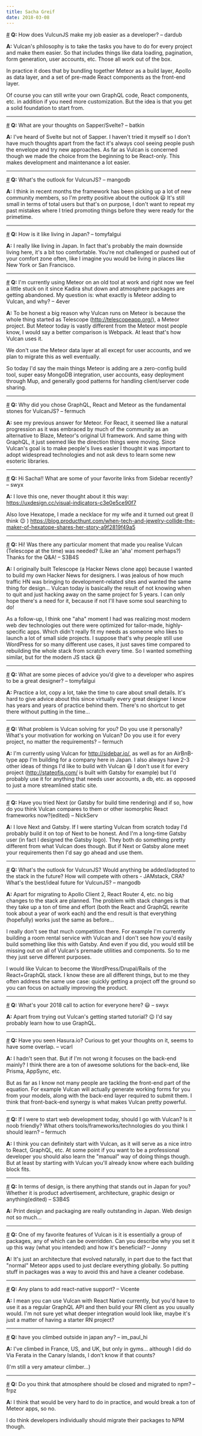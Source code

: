 ```yaml
---
title: Sacha Greif
date: 2018-03-08
---
```


<a name="vulcunjs-make-job-easier-developer" href="#vulcunjs-make-job-easier-developer">#</a> **Q:** How does VulcunJS make my job easier as a developer? – dardub

**A:** Vulcan's philosophy is to take the tasks you have to do for every project and make them easier. So that includes things like data loading, pagination, form generation, user accounts, etc. Those all work out of the box.

In practice it does that by bundling together Meteor as a build layer, Apollo as data layer, and a set of pre-made React components as the front-end layer.

Of course you can still write your own GraphQL code, React components, etc. in addition if you need more customization. But the idea is that you get a solid foundation to start from.

---

<a name="thoughts-sappersvelte-batkin" href="#thoughts-sappersvelte-batkin">#</a> **Q:** What are your thoughts on Sapper/Svelte? – batkin

**A:** I've heard of Svelte but not of Sapper. I haven't tried it myself so I don't have much thoughts apart from the fact it's always cool seeing people push the envelope and try new approaches. As far as Vulcan is concerned though we made the choice from the beginning to be React-only. This makes development and maintenance a lot easier.

---

<a name="whats-outlook-vulcunjs-mangodb" href="#whats-outlook-vulcunjs-mangodb">#</a> **Q:** What's the outlook for VulcunJS? – mangodb

**A:** I think in recent months the framework has been picking up a lot of new community members, so I'm pretty positive about the outlook :smiley: It's still small in terms of total users but that's on purpose, I don't want to repeat my past mistakes where I tried promoting things before they were ready for the primetime.

---

<a name="like-living-japan-tomyfalgui" href="#like-living-japan-tomyfalgui">#</a> **Q:** How is it like living in Japan? – tomyfalgui

**A:** I really like living in Japan. In fact that's probably the main downside living here, it's a bit too comfortable. You're not challenged or pushed out of your comfort zone often, like I imagine you would be living in places like New York or San Francisco.

---

<a name="im-currently-using-meteor-old" href="#im-currently-using-meteor-old">#</a> **Q:** I'm currently using Meteor on an old tool at work and right now we feel a little stuck on it since Kadira shut down and atmosphere packages are getting abandoned. My question is: what exactly is Meteor adding to Vulcan, and why? – 4ever

**A:** To be honest a big reason why Vulcan runs on Meteor is because the whole thing started as Telescope (http://telescopeapp.org/), a Meteor project. But Meteor today is vastly different from the Meteor most people know, I would say a better comparison is Webpack. At least that's how Vulcan uses it.

We don't use the Meteor data layer at all except for user accounts, and we plan to migrate this as well eventually.

So today I'd say the main things Meteor is adding are a zero-config build tool, super easy MongoDB integration, user accounts, easy deployment through Mup, and generally good patterns for handling client/server code sharing.

---

<a name="chose-graphql-react-meteor-fundamental" href="#chose-graphql-react-meteor-fundamental">#</a> **Q:** Why did you chose GraphQL, React and Meteor as the fundamental stones for VulcanJS? – fermuch

**A:** see my previous answer for Meteor. For React, it seemed like a natural progression as it was embraced by much of the community as an alternative to Blaze, Meteor's original UI framework. And same thing with GraphQL, it just seemed like the direction things were moving. Since Vulcan's goal is to make people's lives easier I thought it was important to adopt widespread technologies and not ask devs to learn some new esoteric libraries.

---

<a name="hi-sacha-favorite-links-sidebar" href="#hi-sacha-favorite-links-sidebar">#</a> **Q:** Hi Sacha!! What are some of your favorite links from Sidebar recently? – swyx

**A:** I love this one, never thought about it this way: https://uxdesign.cc/visual-indicators-c3e0e5ce90f7

Also love Hexatope, I made a necklace for my wife and it turned out great (I think :wink: ) https://blog.producthunt.com/when-tech-and-jewelry-collide-the-maker-of-hexatope-shares-her-story-a9f2819f49a5

---

<a name="hi-particular-moment-made-realise" href="#hi-particular-moment-made-realise">#</a> **Q:** Hi! Was there any particular moment that made you realise Vulcan (Telescope at the time) was needed? (Like an 'aha' moment perhaps?) Thanks for the Q&A! – S3B4S

**A:** I originally built Telescope (a Hacker News clone app) because I wanted to build my own Hacker News for designers. I was jealous of how much traffic HN was bringing to development-related sites and wanted the same thing for design… Vulcan today is basically the result of not knowing when to quit and just hacking away on the same project for 5 years. I can only hope there's a need for it, because if not I'll have some soul searching to do!

As a follow-up, I think one "aha" moment I had was realizing most modern web dev technologies out there were optimized for tailor-made, highly-specific apps. Which didn't really fit my needs as someone who likes to launch a lot of small side projects. I suppose that's why people still use WordPress for so many different use cases, it just saves time compared to rebuilding the whole stack from scratch every time. So I wanted something similar, but for the modern JS stack :smiley:

---

<a name="pieces-advice-youd-give-developer" href="#pieces-advice-youd-give-developer">#</a> **Q:** What are some pieces of advice you’d give to a developer who aspires to be a great designer? – tomyfalgui

**A:** Practice a lot, copy a lot, take the time to care about small details. It's hard to give advice about this since virtually every great designer I know has years and years of practice behind them. There's no shortcut to get there without putting in the time…

---

<a name="problem-vulcan-solving-use-personally" href="#problem-vulcan-solving-use-personally">#</a> **Q:** What problem is Vulcan solving for you? Do you use it personally? What's your motivation for working on Vulcan? Do you use it for every project, no matter the requirements? – fermuch

**A:** I'm currently using Vulcan for http://sidebar.io/, as well as for an AirBnB-type app I'm building for a company here in Japan. I also always have 2-3 other ideas of things I'd like to build with Vulcan :smiley: I don't use it for every project (http://stateofjs.com/ is built with Gatsby for example) but I'd probably use it for anything that needs user accounts, a db, etc. as opposed to just a more streamlined static site.

---

<a name="tried-next-gatsby-build-time" href="#tried-next-gatsby-build-time">#</a> **Q:** Have you tried Next (or Gatsby for build time rendering) and if so, how do you think Vulcan compares to them or other isomorphic React frameworks now?(edited) – NickServ

**A:** I love Next and Gatsby. If I were starting Vulcan from scratch today I'd probably build it on top of Next to be honest. And I'm a long-time Gatsby user (in fact I designed the Gatsby logo). They both do something pretty different from what Vulcan does though. But if Next or Gatsby alone meet your requirements then I'd say go ahead and use them.

---

<a name="whats-outlook-vulcunjs-would-anything" href="#whats-outlook-vulcunjs-would-anything">#</a> **Q:** What's the outlook for VulcunJS? Would anything be added/adopted to the stack in the future? How will compete with others - JAMstack, CRA? What's the best/ideal future for VulcunJS? – mangodb

**A:** Apart for migrating to Apollo Client 2, React Router 4, etc. no big changes to the stack are planned. The problem with stack changes is that they take up a ton of time and effort (both the React and GraphQL rewrite took about a year of work each) and the end result is that everything (hopefully) works just the same as before…

I really don't see that much competition there. For example I'm currently building a room rental service with Vulcan and I don't see how you'd easily build something like this with Gatsby. And even if you did, you would still be missing out on all of Vulcan's premade utilities and components. So to me they just serve different purposes.

I would like Vulcan to become the WordPress/Drupal/Rails of the React+GraphQL stack. I know these are all different things, but to me they often address the same use case: quickly getting a project off the ground so you can focus on actually improving the product.

---

<a name="whats-2018-call-action-everyone" href="#whats-2018-call-action-everyone">#</a> **Q:** What's your 2018 call to action for everyone here? :smiley: – swyx

**A:** Apart from trying out Vulcan's getting started tutorial? :wink: I'd say probably learn how to use GraphQL.

---

<a name="seen-hasuraio-curious-get-thoughts" href="#seen-hasuraio-curious-get-thoughts">#</a> **Q:** Have you seen Hasura.io? Curious to get your thoughts on it, seems to have some overlap. – vcarl

**A:** I hadn't seen that. But if I'm not wrong it focuses on the back-end mainly? I think there are a ton of awesome solutions for the back-end, like Prisma, AppSync, etc.

But as far as I know not many people are tackling the front-end part of the equation. For example Vulcan will actually generate working forms for you from your models, along with the back-end layer required to submit them. I think that front-back-end synergy is what makes Vulcan pretty powerful.

---

<a name="start-web-development-today-go" href="#start-web-development-today-go">#</a> **Q:** If I were to start web development today, should I go with Vulcan? Is it noob friendly? What others tools/frameworks/technologies do you think I should learn? – fermuch

**A:** I think you can definitely start with Vulcan, as it will serve as a nice intro to React, GraphQL, etc. At some point if you want to be a professional developer you should also learn the "manual" way of doing things though. But at least by starting with Vulcan you'll already know where each building block fits.

---

<a name="terms-design-anything-stands-japan" href="#terms-design-anything-stands-japan">#</a> **Q:** In terms of design, is there anything that stands out in Japan for you? Whether it is product advertisement, architecture, graphic design or anything(edited) – S3B4S

**A:** Print design and packaging are really outstanding in Japan. Web design not so much…

---

<a name="one-favorite-features-vulcan-essentially" href="#one-favorite-features-vulcan-essentially">#</a> **Q:** One of my favorite features of Vulcan is it is essentially a group of packages, any of which can be overridden. Can you describe why you set it up this way (what you intended) and how it's beneficial? – Jonny

**A:** It's just an architecture that evolved naturally, in part due to the fact that "normal" Meteor apps used to just declare everything globally. So putting stuff in packages was a way to avoid this and have a cleaner codebase.

---

<a name="plans-add-reactnative-support-vicente" href="#plans-add-reactnative-support-vicente">#</a> **Q:** Any plans to add react-native support? – Vicente

**A:** I mean you can use Vulcan with React Native currently, but you'd have to use it as a regular GraphQL API and then build your RN client as you usually would. I'm not sure yet what deeper integration would look like, maybe it's just a matter of having a starter RN project?

---

<a name="climbed-outside-japan-im_paul_hi" href="#climbed-outside-japan-im_paul_hi">#</a> **Q:** have you climbed outside in japan any? – im_paul_hi

**A:** I've climbed in France, US, and UK, but only in gyms… although I did do Via Ferata in the Canary Islands, I don't know if that counts?

(I'm still a very amateur climber…)

---

<a name="think-atmosphere-closed-migrated-npm" href="#think-atmosphere-closed-migrated-npm">#</a> **Q:** Do you think that atmosphere should be closed and migrated to npm? – frpz

**A:** I think that would be very hard to do in practice, and would break a ton of Meteor apps, so no.

I do think developers individually should migrate their packages to NPM though.
